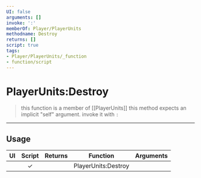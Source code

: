 ```yaml
---
UI: false
arguments: []
invoke: ':'
memberOf: Player/PlayerUnits
methodname: Destroy
returns: []
script: true
tags:
- Player/PlayerUnits/_function
- function/script
---
```

# PlayerUnits:Destroy
> this function is a member of [[PlayerUnits]]
> this method expects an implicit "self" argument. invoke it with `:`
-----
## Usage
|  UI | Script | Returns | Function | Arguments |
|:---:|:------:|-------:|:--------:|:---------|
| |✓||PlayerUnits:Destroy||
